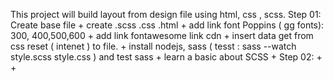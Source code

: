 This project will build layout from design file using html, css , scss.
Step 01: Create base file
    + create .scss .css .html 
    + add link font Poppins ( gg fonts): 300, 400,500,600
    + add link fontawesome link cdn
    + insert data get from css reset ( intenet ) to file.
    + install nodejs, sass ( tesst : sass --watch style.scss style.css ) and test sass
    + learn a basic about SCSS
    + 
Step 02: 
    + 
    + 